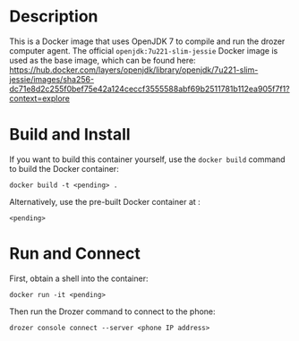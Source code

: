# Description

This is a Docker image that uses OpenJDK 7 to compile and run the drozer computer agent. The official `openjdk:7u221-slim-jessie` Docker image is used as the base image, which can be found here: https://hub.docker.com/layers/openjdk/library/openjdk/7u221-slim-jessie/images/sha256-dc71e8d2c255f0bef75e42a124ceccf3555588abf69b2511781b112ea905f7f1?context=explore

# Build and Install

If you want to build this container yourself, use the `docker build` command to build the Docker container:

`docker build -t <pending> .`

Alternatively, use the pre-built Docker container at <pending>:

`<pending>`

# Run and Connect

First, obtain a shell into the container:

`docker run -it <pending>`

Then run the Drozer command to connect to the phone:

`drozer console connect --server <phone IP address>`
